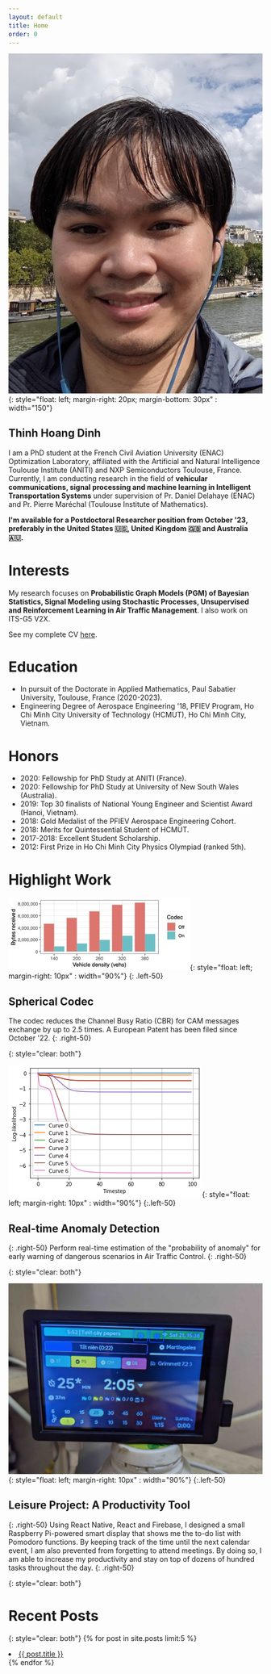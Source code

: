```yaml
---
layout: default
title: Home
order: 0
---
```

![image](thinh.jpg){: style="float: left; margin-right: 20px; margin-bottom: 30px" : width="150"}
## Thinh Hoang Dinh
I am a PhD student at the French Civil Aviation University (ENAC) Optimization Laboratory, affiliated with the Artificial and Natural Intelligence Toulouse Institute (ANITI) and NXP Semiconductors Toulouse, France. Currently, I am conducting research in the field of **vehicular communications, signal processing and machine learning in Intelligent Transportation Systems** under supervision of Pr. Daniel Delahaye (ENAC) and Pr. Pierre Maréchal (Toulouse Institute of Mathematics).

**I'm available for a Postdoctoral Researcher position from October '23, preferably in the United States 🇺🇸, United Kingdom 🇬🇧 and Australia 🇦🇺.**


# Interests
My research focuses on **Probabilistic Graph Models (PGM) of Bayesian Statistics, Signal Modeling using Stochastic Processes, Unsupervised and Reinforcement Learning in Air Traffic Management**. I also work on ITS-G5 V2X.

See my complete CV [here](cv.pdf).

# Education
- In pursuit of the Doctorate in Applied Mathematics, Paul Sabatier University, Toulouse, France (2020-2023).
- Engineering Degree of Aerospace Engineering '18, PFIEV Program, Ho Chi Minh City University of Technology (HCMUT), Ho Chi Minh City, Vietnam.

# Honors

- 2020: Fellowship for PhD Study at ANITI (France).
- 2020: Fellowship for PhD Study at University of New South Wales (Australia).
- 2019: Top 30 finalists of National Young Engineer and Scientist Award (Hanoi, Vietnam).
- 2018: Gold Medalist of the PFIEV Aerospace Engineering Cohort.
- 2018: Merits for Quintessential Student of HCMUT.
- 2017-2018: Excellent Student Scholarship.
- 2012: First Prize in Ho Chi Minh City Physics Olympiad (ranked 5th).

# Highlight Work

![image](scodec.jpg){: style="float: left; margin-right: 10px" : width="90%"}
{: .left-50}

## Spherical Codec
The codec reduces the Channel Busy Ratio (CBR) for CAM messages exchange by up to 2.5 times.
A European Patent has been filed since October '22.
{: .right-50}


{: style="clear: both"}

![image](nonoisellh.png){: style="float: left; margin-right: 10px" : width="90%"}
{:.left-50}

## Real-time Anomaly Detection
{: .right-50}
Perform real-time estimation of the "probability of anomaly" for early warning of dangerous scenarios in Air Traffic Control.
{: .right-50}


{: style="clear: both"}

![image](paymehardware.jpg){: style="float: left; margin-right: 10px" : width="90%"}
{:.left-50}

## Leisure Project: A Productivity Tool
{: .right-50}
Using React Native, React and Firebase, I designed a small Raspberry Pi-powered smart display that shows me the to-do list with Pomodoro functions. By keeping track of the time until the next calendar event, I am also prevented from forgetting to attend meetings. By doing so, I am able to increase my productivity and stay on top of dozens of hundred tasks throughout the day.
{: .right-50}

{: style="clear: both"}

# Recent Posts
{: style="clear: both"}
{% for post in site.posts limit:5 %}  
  <li><a href="{{ BASE_PATH }}{{ post.url }}">{{ post.title }}</a></li>  
{% endfor %}  